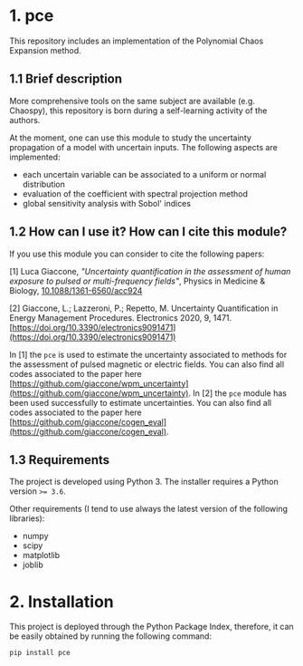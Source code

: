 # 1. pce
This repository includes an implementation of the Polynomial Chaos Expansion method.

## 1.1 Brief description
More comprehensive tools on the same subject are available (e.g. Chaospy), this repository is born during a self-learning activity of the authors.

At the moment, one can use this module to study the uncertainty propagation of a model with uncertain inputs. The following aspects are implemented:

* each uncertain variable can be associated to a uniform or normal distribution
* evaluation of the coefficient with spectral projection method
* global sensitivity analysis with Sobol' indices

## 1.2 How can I use it? How can I cite this module?
If you use this module you can consider to cite the following papers:

[1] Luca Giaccone, *"Uncertainty quantification in the assessment of human exposure to pulsed or multi-frequency fields"*, Physics in Medicine & Biology, [10.1088/1361-6560/acc924](https://doi.org/10.1088/1361-6560/acc924)

[2] Giaccone, L.; Lazzeroni, P.; Repetto, M. Uncertainty Quantification in Energy Management Procedures. Electronics 2020, 9, 1471. [https://doi.org/10.3390/electronics9091471](https://doi.org/10.3390/electronics9091471)

In [1] the `pce` is used to estimate the uncertainty associated to methods for the assessment of pulsed magnetic or electric fields. You can also find all codes associated to the paper here [https://github.com/giaccone/wpm_uncertainty](https://github.com/giaccone/wpm_uncertainty). In [2] the `pce` module has been used successfully to estimate uncertainties. You can also find all codes associated to the paper here [https://github.com/giaccone/cogen_eval](https://github.com/giaccone/cogen_eval).

## 1.3 Requirements

The project is developed using Python 3. The installer requires a Python version `>= 3.6`.

Other requirements (I tend to use always the latest version of the following libraries):

* numpy
* scipy
* matplotlib
* joblib

# 2. Installation

This project is deployed through the Python Package Index, therefore, it can be easily obtained by running the following command:

```bash
pip install pce
```